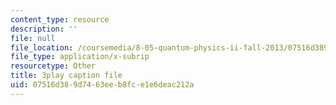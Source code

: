 ```yaml
---
content_type: resource
description: ''
file: null
file_location: /coursemedia/8-05-quantum-physics-ii-fall-2013/07516d389d7463eeb8fce1e6deac212a_QI13S04w8dM.srt
file_type: application/x-subrip
resourcetype: Other
title: 3play caption file
uid: 07516d38-9d74-63ee-b8fc-e1e6deac212a
---
```

